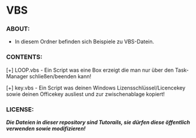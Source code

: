 # VBS

### ABOUT:
* In diesem Ordner befinden sich Beispiele zu VBS-Datein.

### CONTENTS:
[+] LOOP.vbs - Ein Script was eine Box erzeigt die man nur über den Task-Manager schließen/beenden kann!

[+] key.vbs - Ein Script was deinen Windows Lizensschlüssel/Licencekey sowie deinen Officekey ausliest und zur zwischenablage kopiert!

### LICENSE:
***Die Dateien in dieser repository sind Tutorails, sie dürfen diese öffentlich verwenden sowie modifizieren!***
